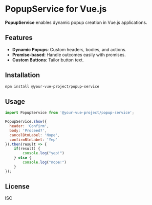 # PopupService for Vue.js

**PopupService** enables dynamic popup creation in Vue.js applications.

## Features

- **Dynamic Popups**: Custom headers, bodies, and actions.
- **Promise-based**: Handle outcomes easily with promises.
- **Custom Buttons**: Tailor button text.

## Installation

```bash
npm install @your-vue-project/popup-service
```

## Usage
```javascript
import PopupService from '@your-vue-project/popup-service';

PopupService.show({
  header: 'Confirm',
  body: 'Proceed?',
  cancelBtnLabel: 'Nope',
  confirmBtnLabel: 'Yep'
}).then(result => {
    if(result) {
        console.log("yep!")
    } else {
        console.log("nope!")
    }
});
```

## License
ISC